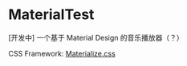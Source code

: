# MaterialTest

[开发中]
一个基于 Material Design 的音乐播放器（？）

CSS Framework: [Materialize.css](http://materializecss.com/)